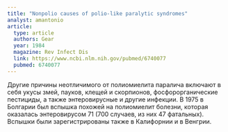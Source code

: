 ```yaml
---
title: "Nonpolio causes of polio-like paralytic syndromes"
analyst: amantonio
article:
  type: article
  authors: Gear
  year: 1984
  magazine: Rev Infect Dis
  link: https://www.ncbi.nlm.nih.gov/pubmed/6740077
  pubmed: 6740077
---
```


Другие причины неотличимого от полиомиелита паралича включают в себя укусы змей, пауков, клещей и скорпионов, фосфорорганические пестициды, а также энтеровирусные и другие инфекции. В 1975 в Болгарии был вспышка похожей на полиомиелит болезни, которая оказалась энтеровирусом 71 (700 случаев, из них 47 фатальных). Вспышки были зарегистрированы также в Калифорнии и в Венгрии.
